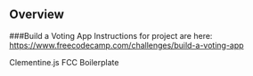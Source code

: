 ## Overview

###Build a Voting App
Instructions for project are here: https://www.freecodecamp.com/challenges/build-a-voting-app


Clementine.js FCC Boilerplate
